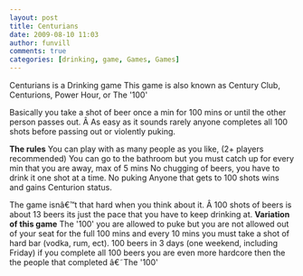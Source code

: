 ```yaml
---
layout: post
title: Centurians 
date: 2009-08-10 11:03
author: funvill
comments: true
categories: [drinking, game, Games, Games]
---
```

Centurians is a Drinking game
This game is also known as Century Club, Centurions, Power Hour, or The '100'

Basically you take a shot of beer once a min for 100 mins or until the other person passes out. Â As easy as it sounds rarely anyone completes all 100 shots before passing out or violently puking.

<strong>The rules</strong>
You can play with as many people as you like, (2+ players recommended)
You can go to the bathroom but you must catch up for every min that you are away, max of 5 mins
No chugging of beers, you have to drink it one shot at a time.
No puking
Anyone that gets to 100 shots wins and gains Centurion status.

The game isnâ€™t that hard when you think about it. Â 100 shots of beers is about 13 beers its just the pace that you have to keep drinking at.
<strong>
Variation of this game</strong>
The '100' you are allowed to puke but you are not allowed out of your seat for the full 100 mins and every 10 mins you must take a shot of hard bar (vodka, rum, ect).
100 beers in 3 days (one weekend, including Friday) if you complete all 100 beers you are even more hardcore then the the people that completed â€˜The '100'

